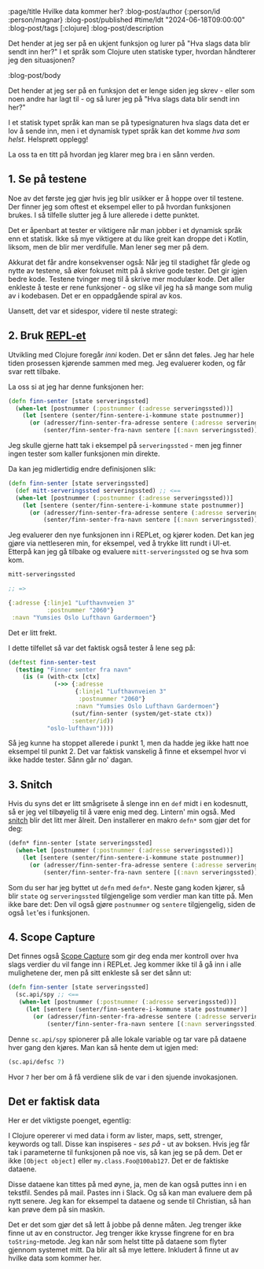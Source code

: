 :page/title Hvilke data kommer her?
:blog-post/author {:person/id :person/magnar}
:blog-post/published #time/ldt "2024-06-18T09:00:00"
:blog-post/tags [:clojure]
:blog-post/description

Det hender at jeg ser på en ukjent funksjon og lurer på "Hva slags data blir
sendt inn her?" I et språk som Clojure uten statiske typer, hvordan håndterer
jeg den situasjonen?

:blog-post/body

Det hender at jeg ser på en funksjon det er lenge siden jeg skrev - eller som
noen andre har lagt til - og så lurer jeg på "Hva slags data blir sendt inn
her?"

I et statisk typet språk kan man se på typesignaturen hva slags data det er lov
å sende inn, men i et dynamisk typet språk kan det komme *hva som helst*.
Helsprøtt opplegg!

La oss ta en titt på hvordan jeg klarer meg bra i en sånn verden.

## 1. Se på testene

Noe av det første jeg gjør hvis jeg blir usikker er å hoppe over til testene.
Der finner jeg som oftest et eksempel eller to på hvordan funksjonen brukes.
I så tilfelle slutter jeg å lure allerede i dette punktet.

Det er åpenbart at tester er viktigere når man jobber i et dynamisk språk enn et
statisk. Ikke så mye viktigere at du like greit kan droppe det i Kotlin, liksom,
men de blir mer verdifulle. Man lener seg mer på dem.

Akkurat det får andre konsekvenser også: Når jeg til stadighet får glede og
nytte av testene, så øker fokuset mitt på å skrive gode tester. Det gir igjen
bedre kode. Testene tvinger meg til å skrive mer modulær kode. Det aller
enkleste å teste er rene funksjoner - og slike vil jeg ha så mange som mulig av
i kodebasen. Det er en oppadgående spiral av kos.

Uansett, det var et sidespor, videre til neste strategi:

## 2. Bruk [REPL-et](https://www.kodemaker.no/blogg/2022-10-repl/)

Utvikling med Clojure foregår *inni* koden. Det er sånn det føles. Jeg har hele
tiden prosessen kjørende sammen med meg. Jeg evaluerer koden, og får svar rett
tilbake.

La oss si at jeg har denne funksjonen her:

```clj
(defn finn-senter [state serveringssted]
  (when-let [postnummer (:postnummer (:adresse serveringssted))]
    (let [sentere (senter/finn-sentere-i-kommune state postnummer)]
      (or (adresser/finn-senter-fra-adresse sentere (:adresse serveringssted))
          (senter/finn-senter-fra-navn sentere [(:navn serveringssted)])))))
```

Jeg skulle gjerne hatt tak i eksempel på `serveringssted` - men jeg finner ingen
tester som kaller funksjonen min direkte.

Da kan jeg midlertidig endre definisjonen slik:

```clj
(defn finn-senter [state serveringssted]
  (def mitt-serveringssted serveringssted) ;; <==
  (when-let [postnummer (:postnummer (:adresse serveringssted))]
    (let [sentere (senter/finn-sentere-i-kommune state postnummer)]
      (or (adresser/finn-senter-fra-adresse sentere (:adresse serveringssted))
          (senter/finn-senter-fra-navn sentere [(:navn serveringssted)])))))
```

Jeg evaluerer den nye funksjonen inn i REPLet, og kjører koden. Det kan jeg
gjøre via nettleseren min, for eksempel, ved å trykke litt rundt i UI-et.
Etterpå kan jeg gå tilbake og evaluere `mitt-serveringssted` og se hva som kom.

```clj
mitt-serveringssted

;; =>

{:adresse {:linje1 "Lufthavnveien 3"
           :postnummer "2060"}
 :navn "Yumsies Oslo Lufthavn Gardermoen"}
```

Det er litt frekt.

I dette tilfellet så var det faktisk også tester å lene seg på:

```clj
(deftest finn-senter-test
  (testing "Finner senter fra navn"
    (is (= (with-ctx [ctx]
             (->> {:adresse
                   {:linje1 "Lufthavnveien 3"
                    :postnummer "2060"}
                   :navn "Yumsies Oslo Lufthavn Gardermoen"}
                  (sut/finn-senter (system/get-state ctx))
                  :senter/id))
           "oslo-lufthavn"))))
```

Så jeg kunne ha stoppet allerede i punkt 1, men da hadde jeg ikke hatt noe
eksempel til punkt 2. Det var faktisk vanskelig å finne et eksempel hvor vi ikke
hadde tester. Sånn går no' dagan.

## 3. Snitch

Hvis du syns det er litt smågrisete å slenge inn en `def` midt i en kodesnutt,
så er jeg vel tilbøyelig til å være enig med deg. Lintern' min også. Med
[snitch](https://github.com/AbhinavOmprakash/snitch) blir det litt mer ålreit.
Den installerer en makro `defn*` som gjør det for deg:

```clj
(defn* finn-senter [state serveringssted]
  (when-let [postnummer (:postnummer (:adresse serveringssted))]
    (let [sentere (senter/finn-sentere-i-kommune state postnummer)]
      (or (adresser/finn-senter-fra-adresse sentere (:adresse serveringssted))
          (senter/finn-senter-fra-navn sentere [(:navn serveringssted)])))))
```

Som du ser har jeg byttet ut `defn` med `defn*`. Neste gang koden kjører, så
blir `state` og `serveringssted` tilgjengelige som verdier man kan titte på. Men
ikke bare det: Den vil også gjøre `postnummer` og `sentere` tilgjengelig, siden
de også `let`'es i funksjonen.

## 4. Scope Capture

Det finnes også [Scope Capture](https://github.com/vvvvalvalval/scope-capture)
som gir deg enda mer kontroll over hva slags verdier du vil fange inn i REPLet.
Jeg kommer ikke til å gå inn i alle mulighetene der, men på sitt enkleste så ser
det sånn ut:

```clj
(defn finn-senter [state serveringssted]
  (sc.api/spy ;; <==
   (when-let [postnummer (:postnummer (:adresse serveringssted))]
     (let [sentere (senter/finn-sentere-i-kommune state postnummer)]
       (or (adresser/finn-senter-fra-adresse sentere (:adresse serveringssted))
           (senter/finn-senter-fra-navn sentere [(:navn serveringssted)]))))))
```

Denne `sc.api/spy` spionerer på alle lokale variable og tar vare på dataene hver
gang den kjøres. Man kan så hente dem ut igjen med:

```clj
(sc.api/defsc 7)
```

Hvor `7` her ber om å få verdiene slik de var i den sjuende invokasjonen.

## Det er faktisk data

Her er det viktigste poenget, egentlig:

I Clojure opererer vi med data i form av lister, maps, sett, strenger, keywords
og tall. Disse kan inspiseres - *ses på* - ut av boksen. Hvis jeg får tak i
parameterne til funksjonen på noe vis, så kan jeg se på dem. Det er ikke
`[Object object]` eller `my.class.Foo@100ab127`. Det er de faktiske dataene.

Disse dataene kan tittes på med øyne, ja, men de kan også puttes inn i en
tekstfil. Sendes på mail. Pastes inn i Slack. Og så kan man evaluere dem på nytt
senere. Jeg kan for eksempel ta dataene og sende til Christian, så han kan prøve
dem på sin maskin.

Det er det som gjør det så lett å jobbe på denne måten. Jeg trenger ikke finne
ut av en constructor. Jeg trenger ikke krysse fingrene for en bra
`toString`-metode. Jeg kan når som helst titte på dataene som flyter gjennom
systemet mitt. Da blir alt så mye lettere. Inkludert å finne ut av hvilke data
som kommer her.
